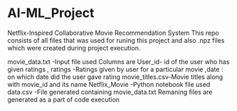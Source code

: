 # AI-ML_Project
Netflix-Inspired Collaborative Movie Recommendation System
This repo consists of all files that was used for runing this project and also .npz files which were created during project execution.

movie_data.txt -Input file used 
Columns are User_id- id of the user who has given ratings
, ratings -Ratings given by user for a particular movie
,date : on which date did the user gave rating
movie_titles.csv-Movie titles along with movie_id and its name
Netflix_Movie -Python notebook file used
data.csv -File generated containing movie_data.txt 
Remaning files are generated as a part of code execution
